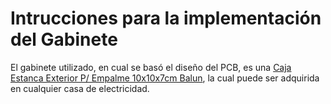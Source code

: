 # Intrucciones para la implementación del Gabinete

El gabinete utilizado, en cual se basó el diseño del PCB, es una [Caja Estanca Exterior P/ Empalme 10x10x7cm Balun](https://articulo.mercadolibre.com.ar/MLA-926786650-caja-estanca-exterior-p-empalme-10x10x7-balun-camara-elect-_JM#position=6&search_layout=stack&type=item&tracking_id=53b7e098-d5d4-44f6-93b0-c2f56e6a773e), la cual puede ser adquirida en cualquier casa de electricidad.


